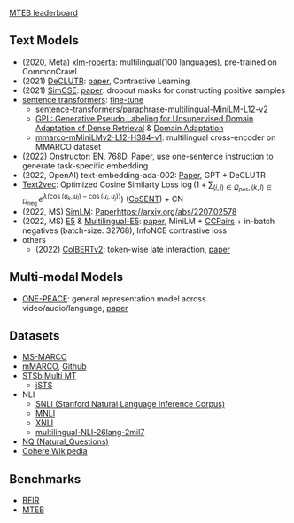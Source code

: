 [MTEB leaderboard](https://huggingface.co/spaces/mteb/leaderboard)

## Text Models

- (2020, Meta) [xlm-roberta](https://github.com/facebookresearch/fairseq/tree/main/examples/xlmr): multilingual(100 languages), pre-trained on CommonCrawl
- (2021) [DeCLUTR](https://github.com/JohnGiorgi/DeCLUTR): [paper](https://arxiv.org/abs/2006.03659), Contrastive Learning
- (2021) [SimCSE](https://github.com/princeton-nlp/SimCSE): [paper](https://arxiv.org/pdf/2104.08821.pdf): dropout masks for constructing positive samples
- [sentence transformers](https://www.sbert.net/docs/pretrained_models.html#model-overview): [fine-tune](https://www.sbert.net/docs/training/overview.html)
  - [sentence-transformers/paraphrase-multilingual-MiniLM-L12-v2](https://huggingface.co/sentence-transformers/paraphrase-multilingual-MiniLM-L12-v2)
  - [GPL: Generative Pseudo Labeling for Unsupervised Domain Adaptation of Dense Retrieval](https://arxiv.org/abs/2112.07577) & [Domain Adaptation
](https://www.sbert.net/examples/domain_adaptation/README.html#adaptive-pre-training)
  - [mmarco-mMiniLMv2-L12-H384-v1](https://huggingface.co/cross-encoder/mmarco-mMiniLMv2-L12-H384-v1): multilingual cross-encoder on MMARCO dataset
- (2022) [Onstructor](https://instructor-embedding.github.io/): EN, 768D, [Paper](https://arxiv.org/abs/2212.09741), use one-sentence instruction to generate task-specific embedding
- (2022, OpenAI) text-embedding-ada-002: [Paper](https://arxiv.org/abs/2201.10005), GPT + DeCLUTR
- [Text2vec](https://github.com/shibing624/text2vec): Optimized Cosine Similarty Loss $\log \left(1+\sum_{(i, j) \in \Omega_{p o s},(k, l) \in \Omega_{\text {neg }}} e^{\lambda\left(\cos \left(u_k, u_l\right)-\cos \left(u_i, u_j\right)\right)}\right)$ ([CoSENT](https://github.com/bojone/CoSENT)) + CN
- (2022, MS) [SimLM](https://github.com/microsoft/unilm/tree/master/simlm): [Paper](https://arxiv.org/abs/2207.02578)https://arxiv.org/abs/2207.02578
- (2022, MS) [E5](https://github.com/microsoft/unilm/tree/master/e5) & [Multilingual-E5](https://huggingface.co/intfloat/multilingual-e5-base): [paper](https://arxiv.org/pdf/2212.03533.pdf), MiniLM + [CCPairs](https://github.com/y-lan/awesome-LLM-toolkit/blob/main/assets/CCPairs.png) + in-batch negatives (batch-size: 32768), InfoNCE contrastive loss
- others
  - (2022) [ColBERTv2](https://github.com/stanford-futuredata/ColBERT): token-wise late interaction, [paper](https://aclanthology.org/2022.naacl-main.272/)

## Multi-modal Models

- [ONE-PEACE](https://github.com/OFA-Sys/ONE-PEACE): general representation model across video/audio/language, [paper](https://arxiv.org/abs/2305.11172)


## Datasets

- [MS-MARCO](https://huggingface.co/datasets/ms_marco)
- [mMARCO](https://huggingface.co/datasets/unicamp-dl/mmarco/viewer/japanese/train), [Github](https://github.com/unicamp-dl/mMARCO)
- [STSb Multi MT](https://huggingface.co/datasets/stsb_multi_mt)
  - [jSTS](https://github.com/yahoojapan/JGLUE/tree/main/datasets/jsts-v1.1)
- NLI
  - [SNLI (Stanford Natural Language Inference Corpus)](https://huggingface.co/datasets/snli)
  - [MNLI](https://huggingface.co/datasets/multi_nli)
  - [XNLI](https://huggingface.co/datasets/xnli)
  - [multilingual-NLI-26lang-2mil7](https://huggingface.co/datasets/MoritzLaurer/multilingual-NLI-26lang-2mil7)
- [NQ (Natural_Questions)](https://huggingface.co/datasets/natural_questions)
- [Cohere Wikipedia](https://txt.cohere.com/embedding-archives-wikipedia/)

## Benchmarks
- [BEIR](https://github.com/beir-cellar/beir)
- [MTEB](https://github.com/embeddings-benchmark/mteb)

